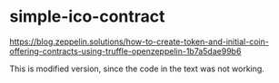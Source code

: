 # simple-ico-contract
https://blog.zeppelin.solutions/how-to-create-token-and-initial-coin-offering-contracts-using-truffle-openzeppelin-1b7a5dae99b6


This is modified version, since the code in the text was not working.
